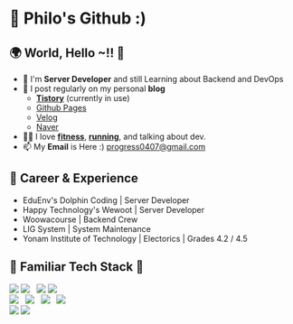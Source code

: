 # 🌱 Philo's Github :)


## 🌍 World, Hello ~!! 👋

- 🔭 I'm **Server Developer** and still Learning about Backend and DevOps
- 📝 I post regularly on my personal **blog**
  - [**Tistory**](https://progress0407.tistory.com/) (currently in use)
  - [Github Pages](https://progress0407.github.io/)
  - [Velog](https://velog.io/@progress0407)
  - [Naver](https://blog.naver.com/progress0407)
- 💪🏼 I love [**fitness**](https://progress0407.tistory.com/140), [**running**](https://progress0407.tistory.com/150), and talking about dev.  
- 📫 My **Email** is Here :) progress0407@gmail.com


## 👔 Career & Experience 

- EduEnv's Dolphin Coding | Server Developer
- Happy Technology's Wewoot | Server Developer
- Woowacourse | Backend Crew
- LIG System | System Maintenance
- Yonam Institute of Technology | Electorics | Grades 4.2 / 4.5

## 🧮 Familiar Tech Stack 🔧

<p>
  <img src="https://img.shields.io/badge/Java-007396?style=flat-square&logo=Java&logoColor=white"/>
  <img src="https://img.shields.io/badge/Kotlin-7F52FF?style=flat-square&logo=Kotlin&logoColor=white"/>
  &nbsp; 
  <img src="https://img.shields.io/badge/Spring_Boot-6DB33F?style=flat-square&logo=Spring&logoColor=white"/>
  <img src="https://img.shields.io/badge/Spring_Data_JPA-6DB33F?style=flat-square&logo=Spring&logoColor=white"/>
  <br />
  <img src="https://img.shields.io/badge/MySQL-4479A1?style=flat-square&logo=MySQL&logoColor=white"/>
  &nbsp; 
  <img src="https://img.shields.io/badge/Git-05032?style=flat-square&logo=Git&logoColor=white"/>
  &nbsp; 
  <img src="https://img.shields.io/badge/Jenkins-D24939?style=flat-square&logo=Jenkins&logoColor=white"/>
  &nbsp; 
  <img src="https://img.shields.io/badge/Gradle-02303A?style=flat-square&logo=Gradle&logoColor=white"/>
  <br />
  <img src="https://img.shields.io/badge/Kubernetes-326CE5?style=flat-square&logo=Kubernetes&logoColor=white"/>
  <img src="https://img.shields.io/badge/Docker-2496ED?style=flat-square&logo=Docker&logoColor=white"/>
</p>

<!--
**progress0407/progress0407** is a ✨ _special_ ✨ repository because its `README.md` (this file) appears on your GitHub profile.

Here are some ideas to get you started:

- 🔭 I’m currently working on ...
- 🌱 I’m currently learning ...
- 👯 I’m looking to collaborate on ...
- d I’m looking for help with ...
- 💬 Ask me about ...
- 📫 How to reach me: ...
- 😄 Pronouns: ...
- ⚡ Fun fact: ...
-->
